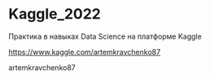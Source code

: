 # Kaggle_2022
Практика в навыках Data Science на платформе Kaggle

https://www.kaggle.com/artemkravchenko87

artemkravchenko87
